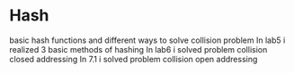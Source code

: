 # Hash
basic hash functions and different ways to solve collision problem
In lab5 i realized 3 basic methods of hashing
In lab6 i solved problem collision closed addressing
In 7.1 i solved problem collision open addressing
